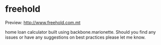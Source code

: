 freehold
========

Preview: http://www.freehold.com.mt

home loan calculator built using backbone.marionette. Should you find any issues or have any suggestions on best practices please let me know.
